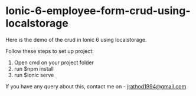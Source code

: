# Ionic-6-employee-form-crud-using-localstorage

Here is the demo of the crud in Ionic 6 using localstorage.

Follow these steps to set up project:
1. Open cmd on your project folder
2. run $npm install
3. run $ionic serve 

If you have any query about this, contact me on - jrathod1994@gmail.com
